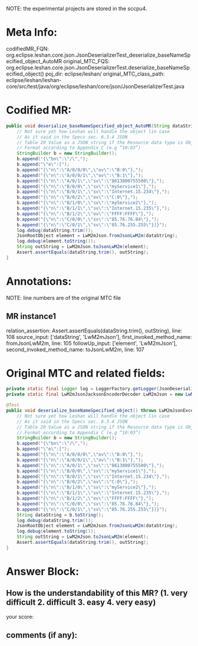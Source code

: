 NOTE: the experimental projects are stored in the sccpu4.

# Meta Info:
codifiedMR_FQN:
org.eclipse.leshan.core.json.JsonDeserializerTest_deserialize_baseNameSpecified_object_AutoMR
original_MTC_FQS:
org.eclipse.leshan.core.json.JsonDeserializerTest.deserialize_baseNameSpecified_object()
poj_dir:
eclipse/leshan/
original_MTC_class_path:
eclipse/leshan/leshan-core/src/test/java/org/eclipse/leshan/core/json/JsonDeserializerTest.java

# Codified MR:
```java
public void deserialize_baseNameSpecified_object_AutoMR(String dataString, LwM2mJsonJacksonEncoderDecoder LwM2mJson) throws LwM2mJsonException {
    // Not sure yet how Leshan will handle the object lin case
    // As it said in the Specs sec. 6.3.4 JSON
    // Table 20 Value as a JSON string if the Resource data type is Objlnk
    // Format according to Appendix C (e.g “10:03”)
    StringBuilder b = new StringBuilder();
    b.append("{\"bn\":\"/\",");
    b.append("\"e\":[");
    b.append("{\"n\":\"A/0/0/0\",\"ov\":\"B:0\"},");
    b.append("{\"n\":\"A/0/0/1\",\"ov\":\"B:1\"},");
    b.append("{\"n\":\"A/0/1\",\"sv\":\"8613800755500\"},");
    b.append("{\"n\":\"B/0/0\",\"sv\":\"myService1\"},");
    b.append("{\"n\":\"B/0/1\",\"sv\":\"Internet.15.234\"},");
    b.append("{\"n\":\"B/0/2\",\"ov\":\"C:0\"},");
    b.append("{\"n\":\"B/1/0\",\"sv\":\"myService2\"},");
    b.append("{\"n\":\"B/1/1\",\"sv\":\"Internet.15.235\"},");
    b.append("{\"n\":\"B/1/2\",\"ov\":\"FFFF:FFFF\"},");
    b.append("{\"n\":\"C/0/0\",\"sv\":\"85.76.76.84\"},");
    b.append("{\"n\":\"C/0/1\",\"sv\":\"85.76.255.255\"}]}");
    log.debug(dataString.trim());
    JsonRootObject element = LwM2mJson.fromJsonLwM2m(dataString);
    log.debug(element.toString());
    String outString = LwM2mJson.toJsonLwM2m(element);
    Assert.assertEquals(dataString.trim(), outString);
}
```

# Annotations:
NOTE: line numbers are of the original MTC file
## MR instance1
relation_assertion: Assert.assertEquals(dataString.trim(), outString), line: 108 
source_input: ['dataString', 'LwM2mJson'], first_invoked_method_name: fromJsonLwM2m, line: 105 
followUp_input: ['element', 'LwM2mJson'], second_invoked_method_name: toJsonLwM2m, line: 107 


# Original MTC and related fields:
```java
private static final Logger log = LoggerFactory.getLogger(JsonDeserializerTest.class);
private static final LwM2mJsonJacksonEncoderDecoder LwM2mJson = new LwM2mJsonJacksonEncoderDecoder();

@Test
public void deserialize_baseNameSpecified_object() throws LwM2mJsonException {
    // Not sure yet how Leshan will handle the object lin case
    // As it said in the Specs sec. 6.3.4 JSON
    // Table 20 Value as a JSON string if the Resource data type is Objlnk
    // Format according to Appendix C (e.g “10:03”)
    StringBuilder b = new StringBuilder();
    b.append("{\"bn\":\"/\",");
    b.append("\"e\":[");
    b.append("{\"n\":\"A/0/0/0\",\"ov\":\"B:0\"},");
    b.append("{\"n\":\"A/0/0/1\",\"ov\":\"B:1\"},");
    b.append("{\"n\":\"A/0/1\",\"sv\":\"8613800755500\"},");
    b.append("{\"n\":\"B/0/0\",\"sv\":\"myService1\"},");
    b.append("{\"n\":\"B/0/1\",\"sv\":\"Internet.15.234\"},");
    b.append("{\"n\":\"B/0/2\",\"ov\":\"C:0\"},");
    b.append("{\"n\":\"B/1/0\",\"sv\":\"myService2\"},");
    b.append("{\"n\":\"B/1/1\",\"sv\":\"Internet.15.235\"},");
    b.append("{\"n\":\"B/1/2\",\"ov\":\"FFFF:FFFF\"},");
    b.append("{\"n\":\"C/0/0\",\"sv\":\"85.76.76.84\"},");
    b.append("{\"n\":\"C/0/1\",\"sv\":\"85.76.255.255\"}]}");
    String dataString = b.toString();
    log.debug(dataString.trim());
    JsonRootObject element = LwM2mJson.fromJsonLwM2m(dataString);
    log.debug(element.toString());
    String outString = LwM2mJson.toJsonLwM2m(element);
    Assert.assertEquals(dataString.trim(), outString);
}

```


# Answer Block: 
## How is the understandability of this MR? (1. very difficult 2. difficult 3. easy 4. very easy)
your score: 
## comments (if any): 
```txt

```